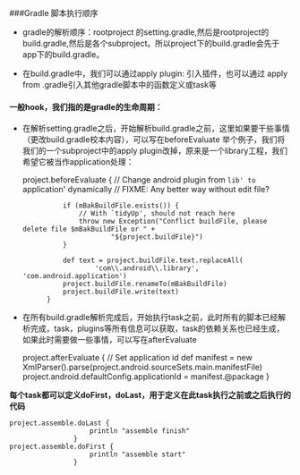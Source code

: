 ###Gradle 脚本执行顺序

- gradle的解析顺序：rootproject 的setting.gradle,然后是rootproject的build.gradle,然后是各个subproject。所以project下的build.gradle会先于app下的build.gradle。

- 在build.gradle中，我们可以通过apply plugin: 引入插件，也可以通过 apply from .gradle引入其他gradle脚本中的函数定义或task等


#### 一般hook，我们指的是gradle的生命周期：

- 在解析setting.gradle之后，开始解析build.gradle之前，这里如果要干些事情（更改build.gradle校本内容），可以写在beforeEvaluate
举个例子，我们将我们的一个subproject中的apply plugin改掉，原来是一个library工程，我们希望它被当作application处理：


    project.beforeEvaluate {
                // Change android plugin from `lib' to `application' dynamically
                // FIXME: Any better way without edit file?
    
                if (mBakBuildFile.exists()) {
                    // With `tidyUp', should not reach here
                    throw new Exception("Conflict buildFile, please delete file $mBakBuildFile or " +
                            "${project.buildFile}")
                }
    
                def text = project.buildFile.text.replaceAll(
                        'com\\.android\\.library', 'com.android.application')
                project.buildFile.renameTo(mBakBuildFile)
                project.buildFile.write(text)
            }
            
- 在所有build.gradle解析完成后，开始执行task之前，此时所有的脚本已经解析完成，task，plugins等所有信息可以获取，task的依赖关系也已经生成，如果此时需要做一些事情，可以写在afterEvaluate


    project.afterEvaluate {
                // Set application id
                def manifest = new XmlParser().parse(project.android.sourceSets.main.manifestFile)
                project.android.defaultConfig.applicationId = manifest.@package
            }
        
        
**每个task都可以定义doFirst，doLast，用于定义在此task执行之前或之后执行的代码**

    project.assemble.doLast {
                        println "assemble finish"
                    }
    project.assemble.doFirst {
                        println "assemble start"
                    }
